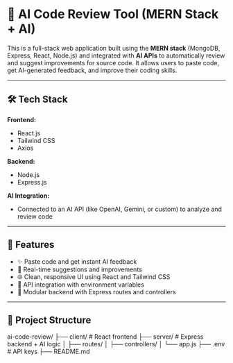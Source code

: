 # 🧠 AI Code Review Tool (MERN Stack + AI)

This is a full-stack web application built using the **MERN stack** (MongoDB, Express, React, Node.js) and integrated with **AI APIs** to automatically review and suggest improvements for source code. It allows users to paste code, get AI-generated feedback, and improve their coding skills.

---

## 🛠 Tech Stack

**Frontend:**
- React.js
- Tailwind CSS
- Axios

**Backend:**
- Node.js
- Express.js

**AI Integration:**
- Connected to an AI API (like OpenAI, Gemini, or custom) to analyze and review code



---

## 🚀 Features

- ✨ Paste code and get instant AI feedback
- 📄 Real-time suggestions and improvements
- 🌐 Clean, responsive UI using React and Tailwind CSS
- 🔐 API integration with environment variables
- 🔄 Modular backend with Express routes and controllers

---



## 📁 Project Structure

ai-code-review/
├── client/ # React frontend
├── server/ # Express backend + AI logic
│ ├── routes/
│ ├── controllers/
│ └── app.js
├── .env # API keys
├── README.md




